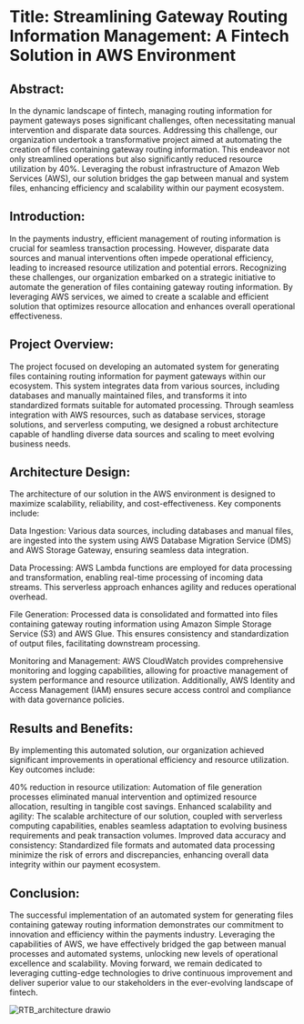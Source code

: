 # Title: Streamlining Gateway Routing Information Management: A Fintech Solution in AWS Environment

## Abstract:
In the dynamic landscape of fintech, managing routing information for payment gateways poses significant challenges, often necessitating manual intervention and disparate data sources. Addressing this challenge, our organization undertook a transformative project aimed at automating the creation of files containing gateway routing information. This endeavor not only streamlined operations but also significantly reduced resource utilization by 40%. Leveraging the robust infrastructure of Amazon Web Services (AWS), our solution bridges the gap between manual and system files, enhancing efficiency and scalability within our payment ecosystem.

## Introduction:
In the payments industry, efficient management of routing information is crucial for seamless transaction processing. However, disparate data sources and manual interventions often impede operational efficiency, leading to increased resource utilization and potential errors. Recognizing these challenges, our organization embarked on a strategic initiative to automate the generation of files containing gateway routing information. By leveraging AWS services, we aimed to create a scalable and efficient solution that optimizes resource allocation and enhances overall operational effectiveness.

## Project Overview:
The project focused on developing an automated system for generating files containing routing information for payment gateways within our ecosystem. This system integrates data from various sources, including databases and manually maintained files, and transforms it into standardized formats suitable for automated processing. Through seamless integration with AWS resources, such as database services, storage solutions, and serverless computing, we designed a robust architecture capable of handling diverse data sources and scaling to meet evolving business needs.

## Architecture Design:
The architecture of our solution in the AWS environment is designed to maximize scalability, reliability, and cost-effectiveness. Key components include:

Data Ingestion: Various data sources, including databases and manual files, are ingested into the system using AWS Database Migration Service (DMS) and AWS Storage Gateway, ensuring seamless data integration.

Data Processing: AWS Lambda functions are employed for data processing and transformation, enabling real-time processing of incoming data streams. This serverless approach enhances agility and reduces operational overhead.

File Generation: Processed data is consolidated and formatted into files containing gateway routing information using Amazon Simple Storage Service (S3) and AWS Glue. This ensures consistency and standardization of output files, facilitating downstream processing.

Monitoring and Management: AWS CloudWatch provides comprehensive monitoring and logging capabilities, allowing for proactive management of system performance and resource utilization. Additionally, AWS Identity and Access Management (IAM) ensures secure access control and compliance with data governance policies.

## Results and Benefits:
By implementing this automated solution, our organization achieved significant improvements in operational efficiency and resource utilization. Key outcomes include:

40% reduction in resource utilization: Automation of file generation processes eliminated manual intervention and optimized resource allocation, resulting in tangible cost savings.
Enhanced scalability and agility: The scalable architecture of our solution, coupled with serverless computing capabilities, enables seamless adaptation to evolving business requirements and peak transaction volumes.
Improved data accuracy and consistency: Standardized file formats and automated data processing minimize the risk of errors and discrepancies, enhancing overall data integrity within our payment ecosystem.

## Conclusion:
The successful implementation of an automated system for generating files containing gateway routing information demonstrates our commitment to innovation and efficiency within the payments industry. Leveraging the capabilities of AWS, we have effectively bridged the gap between manual processes and automated systems, unlocking new levels of operational excellence and scalability. Moving forward, we remain dedicated to leveraging cutting-edge technologies to drive continuous improvement and deliver superior value to our stakeholders in the ever-evolving landscape of fintech.


![RTB_architecture drawio](https://github.com/demonish11/Bank-RTB-File-Automation/assets/141517834/669e0879-5ff7-466c-ae05-7e730f36ea24)
